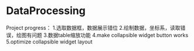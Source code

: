 # DataProcessing
Project progress：
1.选取数据框，数据展示错位
2.绘制数据，坐标系，读取错误，绘图有问题
3.数据table缩放功能
4.make collapsible widget button works
5.optimize collapsible widget layout